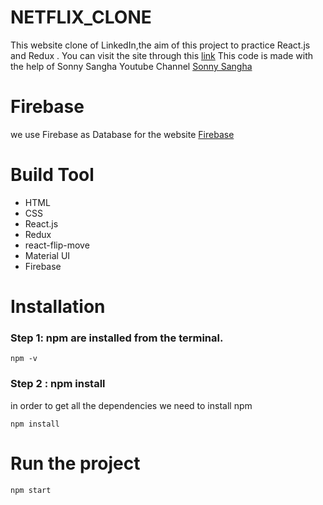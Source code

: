 # NETFLIX_CLONE

This website clone of LinkedIn,the aim of this project to practice React.js and Redux .
You can visit the site through this [link](https://linkedin-clone-c906b.web.app/)
This code is made with the help of Sonny Sangha Youtube Channel [Sonny Sangha](https://www.youtube.com/watch?v=QaYts9sPmcY)


# Firebase

we use Firebase as Database for the website [Firebase](https://firebase.google.com/)

# Build Tool

- HTML
- CSS
- React.js
- Redux
- react-flip-move
- Material UI
- Firebase

# Installation

### Step 1: npm are installed from the terminal.

```
npm -v
```

### Step 2 : npm install

in order to get all the dependencies we need to install npm

```
npm install
```

# Run the project

```
npm start
```

